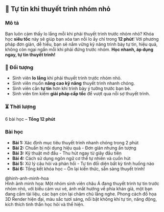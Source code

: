 ## 📌 Tự tin khi thuyết trình nhóm nhỏ

### Mô tả  
Bạn luôn cảm thấy lo lắng mỗi khi phải thuyết trình trước nhóm nhỏ? Khóa học **siêu tốc** này sẽ giúp bạn xóa tan nỗi lo ấy chỉ trong **12 phút**! Với phương pháp đơn giản, dễ hiểu, bạn sẽ nắm vững kỹ năng trình bày tự tin, hiệu quả, không còn ngại ngần mỗi khi phải đứng trước nhóm. **Học nhanh, áp dụng ngay, tự tin thuyết trình!**

### 🎯 Đối tượng  
- Sinh viên **lo lắng** khi phải thuyết trình trước nhóm nhỏ.  
- Sinh viên muốn **nâng cao kỹ năng** thuyết trình nhanh chóng.  
- Sinh viên cần **tự tin** hơn khi trình bày ý tưởng trước bạn bè.  
- Sinh viên tìm kiếm **giải pháp cấp tốc** để vượt qua nỗi sợ thuyết trình.  

### ⏳ Thời lượng  
6 bài học – **Tổng 12 phút**  

### Bài học  
- **Bài 1:** Xác định mục tiêu thuyết trình nhanh chóng trong 2 phút  
- **Bài 2:** Chuẩn bị nội dung hiệu quả - Đơn giản nhưng ấn tượng  
- **Bài 3:** Kỹ thuật mở đầu - Thu hút ngay từ giây đầu tiên  
- **Bài 4:** Cách sử dụng ngôn ngữ cơ thể tự nhiên và cuốn hút  
- **Bài 5:** Xử lý câu hỏi và phản hồi - Tự tin đối diện bất kỳ tình huống nào  
- **Bài 6:** Tổng kết khóa học – Ôn lại kiến thức, sẵn sàng thuyết trình!

@hinh-anh-minh-hoa  
Hình ảnh minh họa: Một nhóm sinh viên châu Á đang thuyết trình tự tin trước nhóm nhỏ, với biểu cảm vui vẻ, ánh mắt hướng về phía khán giả, một bạn đang cầm tài liệu, các bạn còn lại chăm chú lắng nghe. Phong cách đồ họa 3D Render hiện đại, màu sắc tươi sáng, nổi bật không khí tự tin, năng động, kích thích tinh thần học hỏi và thể hiện.